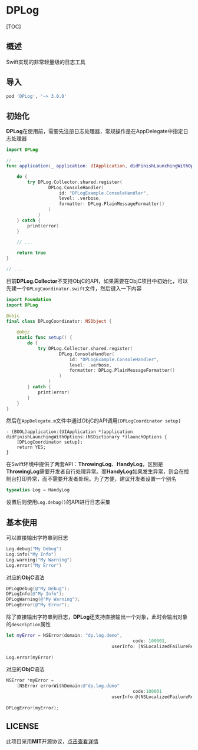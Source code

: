# DPLog
[TOC]

## 概述

Swift实现的非常轻量级的日志工具



## 导入

```ruby
pod 'DPLog', '~> 3.0.0'
```



## 初始化

**DPLog**在使用前，需要先注册日志处理器，常规操作是在AppDelegate中指定日志处理器

```swift
import DPLog

// ...
func application(_ application: UIApplication, didFinishLaunchingWithOptions launchOptions: [UIApplication.LaunchOptionsKey: Any]?) -> Bool {

    do {
        try DPLog.Collector.shared.register(
                DPLog.ConsoleHandler(
                    id: "DPLogExample.ConsoleHandler",
                    level: .verbose,
                    formatter: DPLog.PlainMessageFormatter()
                )
            )
    } catch {
        print(error)
    }
  
  	// ...

    return true
}

// ...
```

目前**DPLog.Collector**不支持ObjC的API，如果需要在ObjC项目中初始化，可以先建一个`DPLogCoordinator.swift`文件，然后键入一下内容

```swift
import Foundation
import DPLog

@objc
final class DPLogCoordinator: NSObject {
    
    @objc
    static func setup() {
        do {
            try DPLog.Collector.shared.register(
                    DPLog.ConsoleHandler(
                        id: "DPLogExample.ConsoleHandler",
                        level: .verbose,
                        formatter: DPLog.PlainMessageFormatter()
                    )
                )
        } catch {
            print(error)
        }
    }
}
```

然后在`AppDelegate.m`文件中通过ObjC的API调用`[DPLogCoordinator setup]`

```objc
- (BOOL)application:(UIApplication *)application didFinishLaunchingWithOptions:(NSDictionary *)launchOptions {    
    [DPLogCoordinator setup];    
    return YES;
}
```

在Swift环境中提供了两套API：**ThrowingLog**、**HandyLog**，区别是**ThrowingLog**需要开发者自行处理异常。而**HandyLog**如果发生异常，则会在控制台打印异常，而不需要开发者处理。为了方便，建议开发者设置一个别名

```swift
typealias Log = HandyLog
```

设置后则使用`Log.debug()`的API进行日志采集



## 基本使用

可以直接输出字符串到日志

```swift
Log.debug("My Debug")
Log.info("My Info")
Log.warning("My Warning")
Log.error("My Error")
```

对应的**ObjC**语法

```objective-c
DPLogDebug(@"My Debug");
DPLogInfo(@"My Info");
DPLogWarning(@"My Warning");
DPLogError(@"My Error");
```

除了直接输出字符串到日志，**DPLog**还支持直接输出一个对象，此时会输出对象的`description`属性

```swift
let myError = NSError(domain: "dp.log.demo",
												code: 100001,
										userInfo: [NSLocalizedFailureReasonErrorKey: "Error Demo",
 																			NSLocalizedDescriptionKey: "Just a Demo"])
Log.error(myError)
```

对应的**ObjC**语法

```objective-c
NSError *myError = 
  	[NSError errorWithDomain:@"dp.log.demo"
												code:100001
										userInfo:@{NSLocalizedFailureReasonErrorKey: @"Error Demo",
																			NSLocalizedDescriptionKey: @"Just a Demo"}];
DPLogError(myError);
```



## LICENSE

此项目采用**MIT**开源协议，[点击查看详情](LICENSE)


